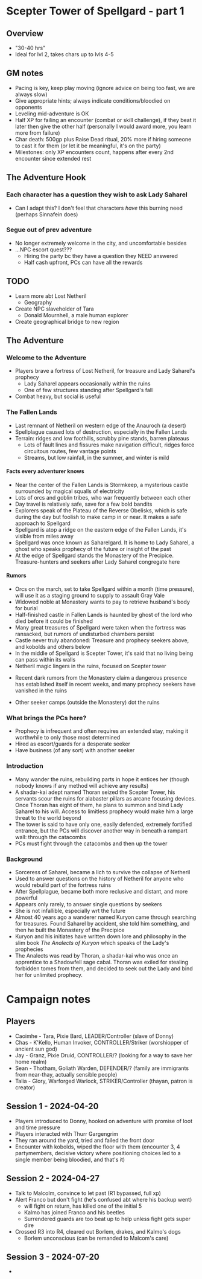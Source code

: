 # Scepter Tower of Spellgard - part 1
## Overview
- "30-40 hrs"
- Ideal for lvl 2, takes chars up to lvls 4-5

## GM notes
- Pacing is key, keep play moving (ignore advice on being too fast, we are always slow)
- Give appropriate hints; always indicate conditions/bloodied on opponents
- Leveling mid-adventure is OK
- Half XP for failing an encounter (combat or skill challenge), if they beat it later then give the other half (personally I would award more, you learn more from failure)
- Char death: 500gp plus Raise Dead ritual, 20% more if hiring someone to cast it for them (or let it be meaningful, it's on the party)
- Milestones: only XP encounters count, happens after every 2nd encounter since extended rest

## The Adventure Hook
### Each character has a question they wish to ask Lady Saharel
- Can I adapt this? I don't feel that characters *have* this burning need (perhaps Sinnafein does)
### Segue out of prev adventure
- No longer extremely welcome in the city, and uncomfortable besides
- ...NPC escort quest???
    - Hiring the party bc they have a question they NEED answered
    - Half cash upfront, PCs can have all the rewards

## TODO
- Learn more abt Lost Netheril
    - Geography
- Create NPC slaveholder of Tara
    - Donald Mournhell, a male human explorer
- Create geographical bridge to new region

## The Adventure
### Welcome to the Adventure
- Players brave a fortress of Lost Netheril, for treasure and Lady Saharel's prophecy
    - Lady Saharel appears occasionally within the ruins
    - One of few structures standing after Spellgard's fall
- Combat heavy, but social is useful

### The Fallen Lands
- Last remnant of Netheril on western edge of the Anauroch (a desert)
- Spellplague caused lots of destruction, especially in the Fallen Lands
- Terrain: ridges and low foothills, scrubby pine stands, barren plateaus
    - Lots of fault lines and fissures make navigation difficult, ridges force circuitous routes, few vantage points
    - Streams, but low rainfall, in the summer, and winter is mild

#### Facts every adventurer knows
- Near the center of the Fallen Lands is Stormkeep, a mysterious castle surrounded by magical squalls of electricity
- Lots of orcs and goblin tribes, who war frequently between each other
- Day travel is relatively safe, save for a few bold bandits
- Explorers speak of the Plateau of the Reverse Obelisks, which is safe during the day but foolish to make camp in or near. It makes a safe approach to Spellgard
- Spellgard is atop a ridge on the eastern edge of the Fallen Lands, it's visible from miles away
- Spellgard was once known as Saharelgard. It is home to Lady Saharel, a ghost who speaks prophecy of the future or insight of the past
- At the edge of Spellgard stands the Monastery of the Precipice. Treasure-hunters and seekers after Lady Saharel congregate here

#### Rumors
- Orcs on the march, set to take Spellgard within a month (time pressure), will use it as a staging ground to supply to assault Gray Vale
- Widowed noble at Monastery wants to pay to retrieve husband's body for burial
- Half-finished castle in Fallen Lands is haunted by ghost of the lord who died before it could be finished
- Many great treasures of Spellgard were taken when the fortress was ransacked, but rumors of undisturbed chambers persist
- Castle never truly abandoned: Treasure and prophecy seekers above, and kobolds and others below
- In the middle of Spellgard is Scepter Tower, it's said that no living being can pass within its walls
- Netheril magic lingers in the ruins, focused on Scepter tower
* Recent dark rumors from the Monastery claim a dangerous presence has established itself in recent weeks, and many prophecy seekers have vanished in the ruins
- Other seeker camps (outside the Monastery) dot the ruins

### What brings the PCs here?
- Prophecy is infrequent and often requires an extended stay, making it worthwhile to only those most determined
- Hired as escort/guards for a desperate seeker
- Have business (of any sort) with another seeker

### Introduction
- Many wander the ruins, rebuilding parts in hope it entices her (though nobody knows if any method will achieve any results)
- A shadar-kai adept named Thoran seized the Scepter Tower, his servants scour the ruins for alabaster pillars as arcane focusing devices. Once Thoran has eight of them, he plans to summon and bind Lady Saharel to his will. Access to limitless prophecy would make him a large threat to the world beyond
- The tower is said to have only one, easily defended, extremely fortified entrance, but the PCs will discover another way in beneath a rampart wall: through the catacombs
- PCs must fight through the catacombs and then up the tower

### Background
- Sorceress of Saharel, became a lich to survive the collapse of Netheril
- Used to answer questions on the history of Netheril for anyone who would rebuild part of the fortress ruins
- After Spellplague, became both more reclusive and distant, and more powerful
- Appears only rarely, to answer single questions by seekers
- She is not infallible, especially wrt the future
- Almost 40 years ago a wanderer named Kuryon came through searching for treasures. Found Saharel by accident, she told him something, and then he built the Monastery of the Precipice
- Kuryon and his initiates have written down lore and philosophy in the slim book *The Analects of Kuryon* which speaks of the Lady's prophecies
- The Analects was read by Thoran, a shadar-kai who was once an apprentice to a Shadowfell sage cabal. Thoran was exiled for stealing forbidden tomes from them, and decided to seek out the Lady and bind her for unlimited prophecy.

# Campaign notes
## Players
- Caoimhe - Tara, Pixie Bard, LEADER/Controller (slave of Donny)
- Chas - K'Kello, Human Invoker, CONTROLLER/Striker (worshiopper of ancient sun god)
- Jay - Granz, Pixie Druid, CONTROLLER/? (looking for a way to save her home realm)
- Sean - Thotham, Goliath Warden, DEFENDER/? (family are immigrants from near-thay, actually sensible people)
- Talia - Glory, Warforged Warlock, STRIKER/Controller (thayan, patron is creator)

## Session 1 - 2024-04-20
- Players introduced to Donny, hooked on adventure with promise of loot and time pressure
- Players interacted with Thurr Gargengrim
- They ran around the yard, tried and failed the front door
- Encounter with kobolds, wiped the floor with them (encounter 3, 4 partymembers, decisive victory where positioning choices led to a single member being bloodied, and that's it)

## Session 2 - 2024-04-27
- Talk to Malcolm, convince to let past (R1 bypassed, full xp)
- Alert Franco but don't fight (he's confused abt where his backup went)
    - will fight on return, has killed one of the initial 5
    - Kalmo has joined Franco and his beetles
    - Surrendered guards are too beat up to help unless fight gets super dire
- Crossed R3 into R4, cleared out Borlem, drakes, and Kalmo's dogs
    - Borlem unconscious (can be remanded to Malcom's care)

## Session 3 - 2024-07-20
- 